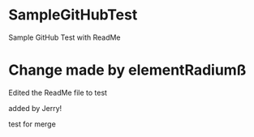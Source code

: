 # SampleGitHubTest
Sample GitHub Test with ReadMe


Change made by elementRadiumß
=======
Edited the ReadMe file to test

added by Jerry!



test for merge
